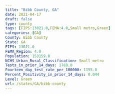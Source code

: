 ```yaml
---
title: "Bibb County, GA"
date: 2021-04-17
draft: false
type: county
tags: [FIPS:13021.0,FEMA:4.0,Small metro,Green]
categories: [GA]
County: Bibb County
State: GA
FIPS: 13021.0
FEMA_Region: 4.0
Population: 153159.0
NCHS_Urban_Rural_Classification: Small metro
Tests_in_prior_14_days: 1769.0
Fourteen_day_test_rate_per_100000: 1155.0
Percent_Positivity_in_prior_14_days: 0.044
Level: Green
url: /states/GA/bibb-county
---
```



